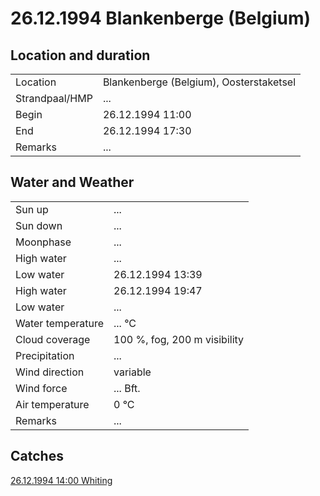 # 26.12.1994 Blankenberge (Belgium)

## Location and duration

| | |
|---|---|
| Location | Blankenberge (Belgium), Oosterstaketsel |
| Strandpaal/HMP | ... |
| Begin | 26.12.1994 11:00 |
| End | 26.12.1994 17:30 |
| Remarks | ... |

## Water and Weather

| | |
|---|---|
| Sun up | ... |
| Sun down | ... |
| Moonphase | ... |
| High water | ... |
| Low water | 26.12.1994 13:39 |
| High water | 26.12.1994 19:47 |
| Low water | ... |
| Water temperature | ... °C |
| Cloud coverage | 100 %, fog, 200 m visibility |
| Precipitation | ... |
| Wind direction | variable |
| Wind force | ... Bft. |
| Air temperature | 0 °C |
| Remarks | ... |

## Catches

[26.12.1994 14:00 Whiting](catches/19941226_1400.md)

